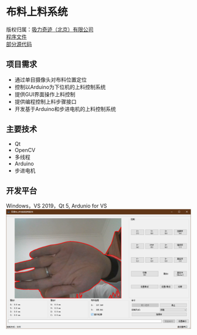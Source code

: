 # 布料上料系统
版权归属：[吸力奇迹（北京）有限公司](http://www.xiliqiji.com/)  
[程序文件](../binary/FeedingSystem)  
[部分源代码](../source/FeedingSystem)  

## 项目需求
* 通过单目摄像头对布料位置定位
* 控制以Arduino为下位机的上料控制系统
* 提供GUI界面操作上料控制
* 提供编程控制上料步骤接口
* 开发基于Arduino和步进电机的上料控制系统

## 主要技术
* Qt
* OpenCV
* 多线程
* Arduino
* 步进电机

## 开发平台
Windows，VS 2019，Qt 5, Ardunio for VS
![运行截图](../source/asset/FeedingSystem.png "运行截图")